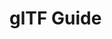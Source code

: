 # glTF Guide
<!--
TODO:
How GLTF models/scenes work internally, so they can be programmatically controlled
-->

